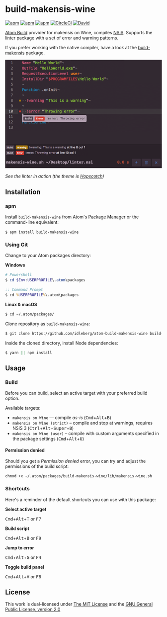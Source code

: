 # build-makensis-wine

[![apm](https://flat.badgen.net/apm/license/build-makensis-wine)](https://atom.io/packages/build-makensis-wine)
[![apm](https://flat.badgen.net/apm/v/build-makensis-wine)](https://atom.io/packages/build-makensis-wine)
[![apm](https://flat.badgen.net/apm/dl/build-makensis-wine)](https://atom.io/packages/build-makensis-wine)
[![CircleCI](https://flat.badgen.net/circleci/github/idleberg/atom-build-makensis-wine)](https://circleci.com/gh/idleberg/atom-build-makensis-wine)
[![David](https://flat.badgen.net/david/dev/idleberg/atom-build-makensis-wine)](https://david-dm.org/idleberg/atom-build-makensis-wine?type=dev)

[Atom Build](https://atombuild.github.io/) provider for makensis on Wine, compiles [NSIS](https://nsis.sourceforge.net). Supports the [linter](https://atom.io/packages/linter) package with a set of error and warning patterns.

If you prefer working with the native compiler, have a look at the [build-makensis](https://atom.io/packages/build-makensis) package.

![Screenshot](https://raw.githubusercontent.com/idleberg/atom-build-makensis-wine/master/screenshot.png)

*See the linter in action (the theme is [Hopscotch](https://atom.io/packages/hopscotch))*

## Installation

### apm

Install `build-makensis-wine` from Atom's [Package Manager](http://flight-manual.atom.io/using-atom/sections/atom-packages/) or the command-line equivalent:

`$ apm install build-makensis-wine`

### Using Git

Change to your Atom packages directory:

**Windows**

```powershell
# Powershell
$ cd $Env:USERPROFILE\.atom\packages
```

```cmd
:: Command Prompt
$ cd %USERPROFILE%\.atom\packages
```

**Linux & macOS**

```bash
$ cd ~/.atom/packages/
```

Clone repository as `build-makensis-wine`:

```bash
$ git clone https://github.com/idleberg/atom-build-makensis-wine build-makensis-wine
```

Inside the cloned directory, install Node dependencies:

```bash
$ yarn || npm install
```

## Usage

### Build

Before you can build, select an active target with your preferred build option.

Available targets:

* `makensis on Wine` — compile *as-is* (<kbd>Cmd</kbd>+<kbd>Alt</kbd>+<kbd>B</kbd>)
* `makensis on Wine (strict)` – compile and stop at warnings, requires NSIS 3 (<kbd>Ctrl</kbd>+<kbd>Alt</kbd>+<kbd>Super</kbd>+<kbd>B</kbd>)
* `makensis on Wine (user)` – compile with custom arguments specified in the package settings (<kbd>Cmd</kbd>+<kbd>Alt</kbd>+<kbd>U</kbd>)

#### Permission denied

Should you get a *Permission denied* error, you can try and adjust the permissions of the build script: 

    chmod +x ~/.atom/packages/build-makensis-wine/lib/makensis-wine.sh

### Shortcuts

Here's a reminder of the default shortcuts you can use with this package:

**Select active target**

<kbd>Cmd</kbd>+<kbd>Alt</kbd>+<kbd>T</kbd> or <kbd>F7</kbd>

**Build script**

<kbd>Cmd</kbd>+<kbd>Alt</kbd>+<kbd>B</kbd> or <kbd>F9</kbd>

**Jump to error**

<kbd>Cmd</kbd>+<kbd>Alt</kbd>+<kbd>G</kbd> or <kbd>F4</kbd>

**Toggle build panel**

<kbd>Cmd</kbd>+<kbd>Alt</kbd>+<kbd>V</kbd> or <kbd>F8</kbd>

## License

This work is dual-licensed under [The MIT License](https://opensource.org/licenses/MIT) and the [GNU General Public License, version 2.0](https://opensource.org/licenses/GPL-2.0)

